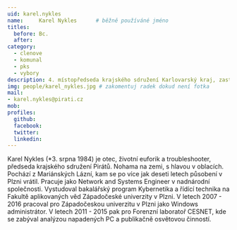 ```yaml
---
uid: karel.nykles
name:     Karel Nykles  	# běžně používáné jméno
titles:
  before: Bc.
  after:
category:
  - clenove
  - komunal
  - pks
  - vybory
description: 4. místopředseda krajského sdružení Karlovarský kraj, zastupitel Mariánských Lázní
img: people/karel_nykles.jpg # zakomentuj radek dokud není fotka
mail:
- karel.nykles@pirati.cz
mob:
profiles:
  github:
  facebook:
  twitter:
  linkedin:
---
```


Karel Nykles (*3. srpna 1984) je otec, životní euforik a troubleshooter, předseda krajského sdružení Pirátů. 
Nohama na zemi, s hlavou v oblacích.
Pochází z Mariánských Lázní, kam se po více jak deseti letech působení v Plzni vrátil. Pracuje jako Network and Systems Engineer 
v nadnárodní společnosti.
Vystudoval bakalářský program Kybernetika a řídící technika na Fakultě aplikovaných věd Západočeské univerzity v Plzni.
V letech 2007 - 2016 pracoval pro Západočeskou univerzitu v Plzni jako Windows administrátor. V letech 2011 - 2015 pak 
pro Forenzní laboratoř CESNET, kde se zabýval analýzou napadených PC a publikačně osvětovou činností.
